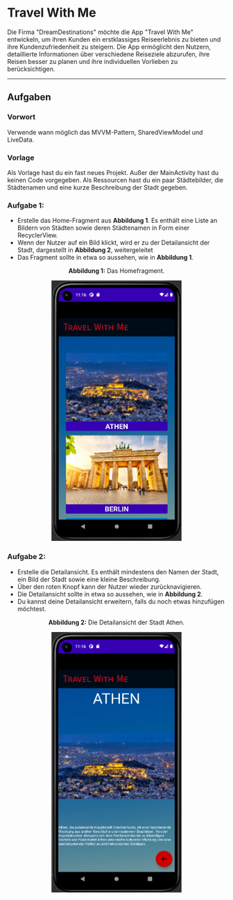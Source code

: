 # Travel With Me

Die Firma "DreamDestinations" möchte die App "Travel With Me" entwickeln, um ihren Kunden ein erstklassiges
Reiseerlebnis zu bieten und ihre Kundenzufriedenheit zu steigern.
Die App ermöglicht den Nutzern, detaillierte Informationen über verschiedene Reiseziele abzurufen,
ihre Reisen besser zu planen und ihre individuellen Vorlieben zu berücksichtigen.

---

## Aufgaben

### Vorwort

Verwende wann möglich das MVVM-Pattern, SharedViewModel und LiveData.

### Vorlage

Als Vorlage hast du ein fast neues Projekt.
Außer der MainActivity hast du keinen Code vorgegeben.
Als Ressourcen hast du ein paar Städtebilder, die Städtenamen und eine kurze Beschreibung der Stadt gegeben.

### Aufgabe 1:

- Erstelle das Home-Fragment aus **Abbildung 1**. Es enthält eine Liste an Bildern von Städten sowie deren
  Städtenamen in Form einer RecyclerView.
- Wenn der Nutzer auf ein Bild klickt, wird er zu der Detailansicht der Stadt, dargestellt in **Abbildung 2**, weitergeleitet
- Das Fragment sollte in etwa so aussehen, wie in **Abbildung 1**.

<p align="center">
<b>Abbildung 1:</b> Das Homefragment. 
</p>

<p align="center">
<img src="app/src/main/res/drawable/travel_app_home.jpg"
width="300"
height="600"
/>
</p>

### Aufgabe 2:

- Erstelle die Detailansicht. Es enthält mindestens den Namen der Stadt, ein Bild der Stadt sowie eine kleine Beschreibung.
- Über den roten Knopf kann der Nutzer wieder zurücknavigieren.
- Die Detailansicht sollte in etwa so aussehen, wie in **Abbildung 2**.
- Du kannst deine Detailansicht erweitern, falls du noch etwas hinzufügen möchtest.

<p align="center">
<b>Abbildung 2:</b> Die Detailansicht der Stadt Athen. 
</p>

<p align="center">
<img src="app/src/main/res/drawable/travel_app_detail.jpg"
width="300"
height="600"
/>
</p>
